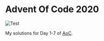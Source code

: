 # Advent Of Code 2020

![Test](https://github.com/kohnech/advent_of_code_2020/workflows/Test/badge.svg)


My solutions for Day 1-7 of [AoC](https://adventofcode.com/2020/).

